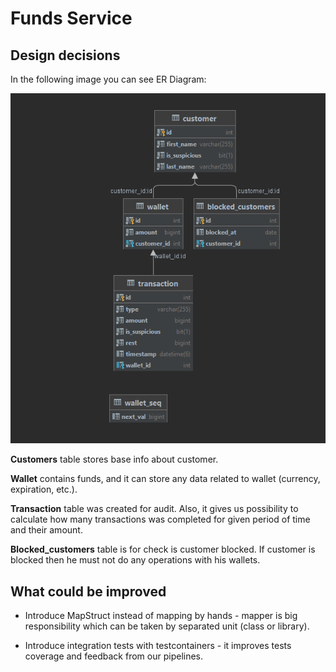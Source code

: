 <h1>Funds Service</h1>

<h2>Design decisions</h2>

In the following image you can see ER Diagram: 

![ER Design](ER%20Design.png)

<b>Customers</b> table stores base info about customer.

<b>Wallet</b> contains funds, and it can store any data related
to wallet (currency, expiration, etc.).

<b>Transaction</b> table was created for audit. Also, it gives us possibility 
to calculate how many transactions was completed for given period of time and their amount.

<b>Blocked_customers</b> table is for check is customer blocked. If customer is blocked
then he must not do any operations with his wallets.

<h2>What could be improved</h2>

* Introduce MapStruct instead of mapping by hands - mapper is 
big responsibility which can be taken by separated unit (class or library).

* Introduce integration tests with testcontainers - it improves tests coverage and feedback from our
pipelines.